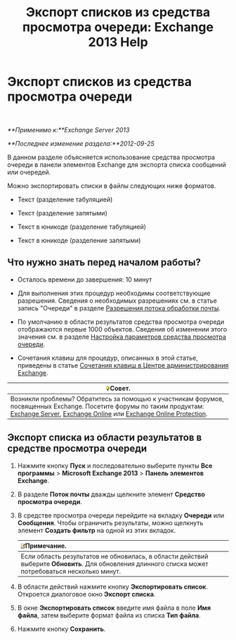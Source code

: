 ﻿---
title: 'Экспорт списков из средства просмотра очереди: Exchange 2013 Help'
TOCTitle: Экспорт списков из средства просмотра очереди
ms:assetid: dcb829cd-0ffd-4ea9-ac3e-eaac5a8d1194
ms:mtpsurl: https://technet.microsoft.com/ru-ru/library/Bb691328(v=EXCHG.150)
ms:contentKeyID: 50489342
ms.date: 04/30/2018
mtps_version: v=EXCHG.150
ms.translationtype: HT
---

# Экспорт списков из средства просмотра очереди

 

_**Применимо к:**Exchange Server 2013_

_**Последнее изменение раздела:**2012-09-25_

В данном разделе объясняется использование средства просмотра очереди в панели элементов Exchange для экспорта списка сообщений или очередей.

Можно экспортировать списки в файлы следующих ниже форматов.

  - Текст (разделение табуляцией)

  - Текст (разделение запятыми)

  - Текст в юникоде (разделение табуляцией)

  - Текст в юникоде (разделение запятыми)

## Что нужно знать перед началом работы?

  - Осталось времени до завершения: 10 минут

  - Для выполнения этих процедур необходимы соответствующие разрешения. Сведения о необходимых разрешениях см. в статье запись "Очереди" в разделе [Разрешения потока обработки почты](mail-flow-permissions-exchange-2013-help.md).

  - По умолчанию в области результатов средства просмотра очереди отображаются первые 1000 объектов. Сведения об изменении этого значения см. в разделе [Настройка параметров средства просмотра очереди](set-queue-viewer-options-exchange-2013-help.md).

  - Сочетания клавиш для процедур, описанных в этой статье, приведены в статье [Сочетания клавиш в Центре администрирования Exchange](keyboard-shortcuts-in-the-exchange-admin-center-exchange-online-protection-help.md).

<table>
<thead>
<tr class="header">
<th><img src="images/Bb124558.tip(EXCHG.150).gif" title="Совет" alt="Совет" />Совет.</th>
</tr>
</thead>
<tbody>
<tr class="odd">
<td>Возникли проблемы? Обратитесь за помощью к участникам форумов, посвященных Exchange. Посетите форумы по таким продуктам: <a href="https://go.microsoft.com/fwlink/p/?linkid=60612">Exchange Server</a>, <a href="https://go.microsoft.com/fwlink/p/?linkid=267542">Exchange Online</a> или <a href="https://go.microsoft.com/fwlink/p/?linkid=285351">Exchange Online Protection</a>.</td>
</tr>
</tbody>
</table>


## Экспорт списка из области результатов в средстве просмотра очереди

1.  Нажмите кнопку **Пуск** и последовательно выберите пункты **Все программы** \> **Microsoft Exchange 2013** \> **Панель элементов Exchange**.

2.  В разделе **Поток почты** дважды щелкните элемент **Средство просмотра очереди**.

3.  В средстве просмотра очереди перейдите на вкладку **Очереди** или **Сообщения**. Чтобы ограничить результаты, можно щелкнуть элемент **Создать фильтр** на одной из этих вкладок.
    
    <table>
    <thead>
    <tr class="header">
    <th><img src="images/JJ126620.note(EXCHG.150).gif" title="Примечание" alt="Примечание" />Примечание.</th>
    </tr>
    </thead>
    <tbody>
    <tr class="odd">
    <td>Если область результатов не обновилась, в области действий выберите <strong>Обновить</strong>. Для обновления длинного списка может потребоваться несколько минут.</td>
    </tr>
    </tbody>
    </table>


4.  В области действий нажмите кнопку **Экспортировать список**. Откроется диалоговое окно **Экспорт списка**.

5.  В окне **Экспортировать список** введите имя файла в поле **Имя файла**, затем выберите формат файла из списка **Тип файла**.

6.  Нажмите кнопку **Сохранить**.

